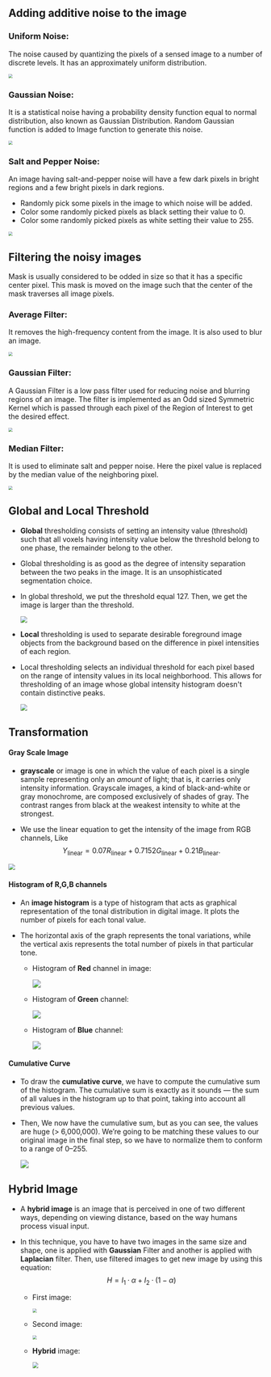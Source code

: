 ## Adding additive noise to the image

### Uniform Noise:
The noise caused by quantizing the pixels of a sensed image to a number of discrete levels. It has an approximately uniform distribution.

  <img src="Images/uniform_noise.png" style="zoom:50%;" position="Center" />

### Gaussian Noise:
It is a statistical noise having a probability density function equal to normal distribution, also known as Gaussian Distribution. Random Gaussian function is added to Image function to generate this noise.

  <img src="Images/gaussian_noise.png" style="zoom:50%;" position="Center" />

### Salt and Pepper Noise:
An image having salt-and-pepper noise will have a few dark pixels in bright regions and a few bright pixels in dark regions.
  - Randomly pick some pixels in the image to which noise will be added.
  - Color some randomly picked pixels as black setting their value to 0.
  - Color some randomly picked pixels as white setting their value to 255.

<img src="Images/salt_and_pepper_noise.png" style="zoom:50%;" position="Center" />

## Filtering the noisy images
Mask is usually considered to be odded in size so that it has a specific center pixel. This mask is moved on the image such that the center of the mask traverses all image pixels.
### Average Filter:
 It removes the high-frequency content from the image. It is also used to blur an image.

 <img src="Images/average_filter.png" style="zoom:50%;" position="Center" />

### Gaussian Filter:
A Gaussian Filter is a low pass filter used for reducing noise and blurring regions of an image. The filter is implemented as an Odd sized Symmetric Kernel which is passed through each pixel of the Region of Interest to get the desired effect.

  <img src="Images/gaussian_filter.png" style="zoom:50%;" position="Center" />

### Median Filter:
 It is used to eliminate salt and pepper noise. Here the pixel value is replaced by the median value of the neighboring pixel.

 <img src="Images/median_filter.png" style="zoom:50%;" position="Center" />


## Global and Local Threshold

- **Global** thresholding consists of setting an intensity value (threshold) such that all voxels having intensity value below the threshold belong to one phase, the remainder belong to the other.

- Global thresholding is as good as the degree of intensity separation between the two peaks in the image. It is an unsophisticated segmentation choice.

- In global threshold, we put the threshold equal 127. Then, we get the image is larger than the threshold.

  <img src="Images\Global_threshold.png" style="zoom:85%;" position="Center" />

- **Local** thresholding is used to separate desirable foreground image objects from the background based on the difference in pixel intensities of each region.

- Local thresholding selects an individual threshold for each pixel based on the range of intensity values in its local neighborhood. This allows for thresholding of an image whose global intensity histogram doesn't contain distinctive peaks.

  <img src="Images\local_threshold.png" style="zoom:80%;" position="Center"/>

## Transformation

#### Gray Scale Image

- **grayscale** or image is one in which the value of each pixel is a single sample representing only an *amount* of light; that is, it carries only intensity information. Grayscale images, a kind of black-and-white or gray monochrome, are composed exclusively of shades of gray. The contrast ranges from black at the weakest intensity to white at the strongest.

- We use the linear equation to get the intensity of the image from RGB channels, Like
  $$
  {\displaystyle Y_{\mathrm {linear} }=0.07R_{\mathrm {linear} }+0.7152G_{\mathrm {linear} }+0.21B_{\mathrm {linear} }}.
  $$

<img src="Images\grayscale_image.png" style="zoom:80%;" position="Center" />

#### Histogram of R,G,B channels

- An **image histogram** is a type of histogram that acts as graphical representation of the tonal distribution in digital image. It plots the number of pixels for each tonal value.

- The horizontal axis of the graph represents the tonal variations, while the vertical axis represents the total number of pixels in that particular tone.

  - Histogram of **Red** channel in image:

    <img src="Images\red_channel_histogram.png" style="zoom:100%;" position="Center"/>

  - Histogram of **Green** channel:

    <img src="Images\green_channel_image.png" style="zoom:100%;" position="Center" />

  - Histogram of **Blue** channel:

    <img src="Images\blue_channel_histogram.png" style="zoom:100%;" position="Center"/>

#### Cumulative Curve

- To draw the **cumulative curve**, we have to compute the cumulative sum of the histogram. The cumulative sum is exactly as it sounds — the sum of all values in the histogram up to that point, taking into account all previous values.

- Then, We now have the cumulative sum, but as you can see, the values are huge (> 6,000,000). We’re going to be matching these values to our original image in the final step, so we have to normalize them to conform to a range of 0–255.

  <img src="Images\cumulative_curve.png" style="zoom:100%;" position="Center" />

## Hybrid Image

- A **hybrid image** is an image that is perceived in one of two different ways, depending on viewing distance, based on the way humans process visual input.

- In this technique, you have to have two images in the same size and shape, one is applied with **Gaussian** Filter and another is applied with **Laplacian** filter. Then, use filtered images to get new image by using this equation:
  $$
  H = I_1 · \alpha  + I_2 ·(1 − \alpha)
  $$

  - First image:

    <img src="Images\test.jpg" style="zoom:50%;" position="Center" />

  - Second image:

    <img src="Images\test2.jpg" style="zoom:50%;" position="Center"/>

  - **Hybrid** image:

    <img src="Images\hybrid_image.png" style="zoom:70%;" position="Center"/>
